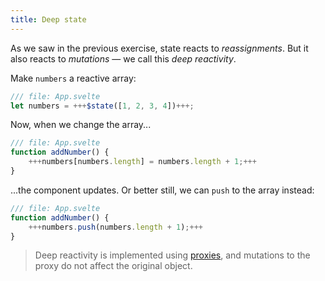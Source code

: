 ```yaml
---
title: Deep state
---
```


As we saw in the previous exercise, state reacts to _reassignments_. But it also reacts to _mutations_ — we call this _deep reactivity_.

Make `numbers` a reactive array:

```js
/// file: App.svelte
let numbers = +++$state([1, 2, 3, 4])+++;
```

Now, when we change the array...

```js
/// file: App.svelte
function addNumber() {
	+++numbers[numbers.length] = numbers.length + 1;+++
}
```

...the component updates. Or better still, we can `push` to the array instead:

```js
/// file: App.svelte
function addNumber() {
	+++numbers.push(numbers.length + 1);+++
}
```

> Deep reactivity is implemented using [proxies](https://developer.mozilla.org/en-US/docs/Web/JavaScript/Reference/Global_Objects/Proxy), and mutations to the proxy do not affect the original object.
